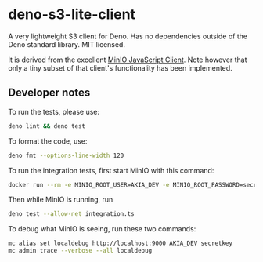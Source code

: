 # deno-s3-lite-client

A very lightweight S3 client for Deno. Has no dependencies outside of the Deno standard library. MIT licensed.

It is derived from the excellent [MinIO JavaScript Client](https://github.com/minio/minio-js). Note however that only a
tiny subset of that client's functionality has been implemented.

## Developer notes

To run the tests, please use:

```sh
deno lint && deno test
```

To format the code, use:

```sh
deno fmt --options-line-width 120
```

To run the integration tests, first start MinIO with this command:

```sh
docker run --rm -e MINIO_ROOT_USER=AKIA_DEV -e MINIO_ROOT_PASSWORD=secretkey -e MINIO_REGION_NAME=dev-region -p 9000:9000 -p 9001:9001 --entrypoint /bin/sh minio/minio:RELEASE.2021-10-23T03-28-24Z -c 'mkdir -p /data/dev-bucket && minio server --console-address ":9001" /data'
```

Then while MinIO is running, run

```sh
deno test --allow-net integration.ts
```

To debug what MinIO is seeing, run these two commands:

```sh
mc alias set localdebug http://localhost:9000 AKIA_DEV secretkey
mc admin trace --verbose --all localdebug
```
